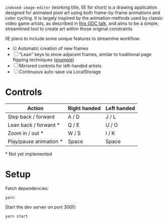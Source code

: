 `indexed-image-editor` (working title, IIE for short) is a drawing application designed for animated pixel art using both frame-by-frame animations and color cycling. It is largely inspired by the animation methods used by classic video game artists, as described in [this GDC talk](https://youtu.be/aMcJ1Jvtef0), and aims to be a simple, streamlined tool to create art within those original constraints

IIE plans to include some unique features to streamline workflow:

* ☑ Automatic creation of new frames
* ☐ "Lean" keys to show adjacent frames, similar to traditional page flipping techniques ([example](https://youtu.be/ilFaePXngac))
* ☐ Mirrored controls for left-handed artists
* ☐ Continuous auto-save via LocalStorage

# Controls

| Action                  | Right handed | Left handed |
| ----------------------- | ------------ | ----------- |
| Step back / forward     | A / D        | J / L       |
| Lean back / forward \*  | Q / E        | U / O       |
| Zoom in / out \*        | W / S        | I / K       |
| Play/pause animation \* | Space        | Space       |

\* Not yet implemented

# Setup

Fetch dependencies:

    yarn

Start the dev server on port 3000:

    yarn start
